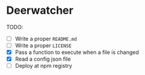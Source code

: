 # Deerwatcher



TODO:

- [ ] Write a proper `README.md`
- [ ] Write a proper `LICENSE`
- [X] Pass a function to execute when a file is changed
- [X] Read a config json file
- [ ] Deploy at npm registry